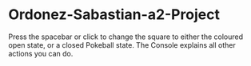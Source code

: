 # Ordonez-Sabastian-a2-Project

Press the spacebar or click to change the square to either the coloured open state, or a closed Pokeball state.
The Console explains all other actions you can do.